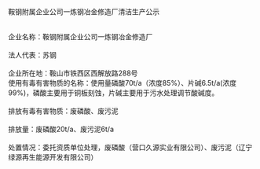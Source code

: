 <html>

<head>

<meta http-equiv="content-type" content="text/html; charset=utf-8"/>

<title>鞍钢附属企业公司一炼钢冶金修造厂清洁生产公示</title>

</head>

<body>
鞍钢附属企业公司一炼钢冶金修造厂清洁生产公示

<br>企业名称：鞍钢附属企业公司一炼钢冶金修造厂  
<br>法人代表：苏钢  
<br>企业所在地：鞍山市铁西区西解放路288号 
<br>使用有毒有害物质的名称：使用量磷酸70t/a（浓度85%）、片碱6.5t/a(浓度99%)，磷酸主要用于铜板刻蚀，片碱主要用于污水处理调节酸碱度。  
<br>排放有毒有害物质：废磷酸、废污泥  
<br>排放量：废磷酸20t/a、废污泥6t/a  
<br>处置情况：委托资质单位处理，废磷酸（营口久源实业有限公司）、废污泥（辽宁绿源再生能源开发有限公司）  


<div style="text-align: center;"></div>

</body>

</html>

